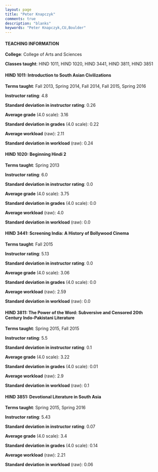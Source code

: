 ```yaml
---
layout: page
title: "Peter Knapczyk" 
comments: true
description: "blanks"
keywords: "Peter Knapczyk,CU,Boulder"
---
```

<head>
<script src="https://ajax.googleapis.com/ajax/libs/jquery/2.1.3/jquery.min.js"></script>
<script src="https://dl.dropboxusercontent.com/s/pc42nxpaw1ea4o9/highcharts.js?dl=0"></script>
<!-- <script src="../assets/js/highcharts.js"></script> -->
<style type="text/css">@font-face {
	font-family: "Bebas Neue";
	src: url(https://www.filehosting.org/file/details/544349/BebasNeue Regular.otf) format("opentype");
	}
	h1.Bebas { 
		font-family: "Bebas Neue", Verdana, Tahoma;
	}
</style>
</head>
	   
#### TEACHING INFORMATION

**College**: College of Arts and Sciences

**Classes taught**: HIND 1011, HIND 1020, HIND 3441, HIND 3811, HIND 3851

#### HIND 1011: Introduction to South Asian Civilizations

**Terms taught**: Fall 2013, Spring 2014, Fall 2014, Fall 2015, Spring 2016

**Instructor rating**: 4.8

**Standard deviation in instructor rating**: 0.26

**Average grade** (4.0 scale): 3.16

**Standard deviation in grades** (4.0 scale): 0.22

**Average workload** (raw): 2.11

**Standard deviation in workload** (raw): 0.24

#### HIND 1020: Beginning Hindi 2

**Terms taught**: Spring 2013

**Instructor rating**: 6.0

**Standard deviation in instructor rating**: 0.0

**Average grade** (4.0 scale): 3.75

**Standard deviation in grades** (4.0 scale): 0.0

**Average workload** (raw): 4.0

**Standard deviation in workload** (raw): 0.0

#### HIND 3441: Screening India: A History of Bollywood Cinema

**Terms taught**: Fall 2015

**Instructor rating**: 5.13

**Standard deviation in instructor rating**: 0.0

**Average grade** (4.0 scale): 3.06

**Standard deviation in grades** (4.0 scale): 0.0

**Average workload** (raw): 2.59

**Standard deviation in workload** (raw): 0.0

#### HIND 3811: The Power of the Word: Subversive and Censored 20th Century Indo-Pakistani Literature

**Terms taught**: Spring 2015, Fall 2015

**Instructor rating**: 5.5

**Standard deviation in instructor rating**: 0.1

**Average grade** (4.0 scale): 3.22

**Standard deviation in grades** (4.0 scale): 0.01

**Average workload** (raw): 2.9

**Standard deviation in workload** (raw): 0.1

#### HIND 3851: Devotional Literature in South Asia

**Terms taught**: Spring 2015, Spring 2016

**Instructor rating**: 5.43

**Standard deviation in instructor rating**: 0.07

**Average grade** (4.0 scale): 3.4

**Standard deviation in grades** (4.0 scale): 0.14

**Average workload** (raw): 2.21

**Standard deviation in workload** (raw): 0.06

